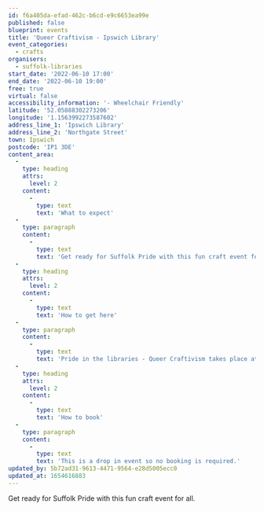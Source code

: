 ```yaml
---
id: f6a405da-efad-462c-b6cd-e9c6653ea99e
published: false
blueprint: events
title: 'Queer Craftivism - Ipswich Library'
event_categories:
  - crafts
organisers:
  - suffolk-libraries
start_date: '2022-06-10 17:00'
end_date: '2022-06-10 19:00'
free: true
virtual: false
accessibility_information: '- Wheelchair Friendly'
latitude: '52.05888302273206'
longitude: '1.1563992273587602'
address_line_1: 'Ipswich Library'
address_line_2: 'Northgate Street'
town: Ipswich
postcode: 'IP1 3DE'
content_area:
  -
    type: heading
    attrs:
      level: 2
    content:
      -
        type: text
        text: 'What to expect'
  -
    type: paragraph
    content:
      -
        type: text
        text: 'Get ready for Suffolk Pride with this fun craft event for all. Get involved with making banners, posters and flags to show off at the Suffolk Pride Parade. Drop in any time between 17:00 and 19:00. All materials will be provided.'
  -
    type: heading
    attrs:
      level: 2
    content:
      -
        type: text
        text: 'How to get here'
  -
    type: paragraph
    content:
      -
        type: text
        text: 'Pride in the libraries - Queer Craftivism takes place at Ipswich County Library, IP1 3DE, which is walking distance from Ipswich town centre. '
  -
    type: heading
    attrs:
      level: 2
    content:
      -
        type: text
        text: 'How to book'
  -
    type: paragraph
    content:
      -
        type: text
        text: 'This is a drop in event so no booking is required.'
updated_by: 5b72ad31-9613-4471-9564-e28d5005ecc0
updated_at: 1654616883
---
```

Get ready for Suffolk Pride with this fun craft event for all.